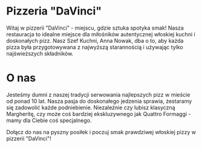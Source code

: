 # Pizzeria "DaVinci"

Witaj w pizzerii "DaVinci" - miejscu, gdzie sztuka spotyka smak! Nasza restauracja to idealne miejsce dla miłośników autentycznej włoskiej kuchni i doskonałych pizz. Nasz Szef Kuchni, Anna Nowak, dba o to, aby każda pizza była przygotowywana z najwyższą starannością i używając tylko najświeższych składników.

# O nas

Jesteśmy dumni z naszej tradycji serwowania najlepszych pizz w mieście od ponad 10 lat. Nasza pasja do doskonałego jedzenia sprawia, że ​​staramy się zadowolić każde podniebienie. Niezależnie czy lubisz klasyczną Margheritę, czy może coś bardziej ekskluzywnego jak Quattro Formaggi - mamy dla Ciebie coś specjalnego.

Dołącz do nas na pyszny posiłek i poczuj smak prawdziwej włoskiej pizzy w pizzerii "DaVinci"!
